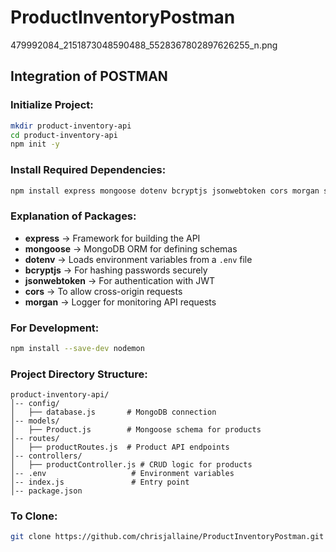 # ProductInventoryPostman
479992084_2151873048590488_5528367802897626255_n.png

## Integration of POSTMAN

### Initialize Project:
```sh
mkdir product-inventory-api
cd product-inventory-api
npm init -y
```

### Install Required Dependencies:
```sh
npm install express mongoose dotenv bcryptjs jsonwebtoken cors morgan stripe
```

### Explanation of Packages:
- **express** → Framework for building the API
- **mongoose** → MongoDB ORM for defining schemas
- **dotenv** → Loads environment variables from a `.env` file
- **bcryptjs** → For hashing passwords securely
- **jsonwebtoken** → For authentication with JWT
- **cors** → To allow cross-origin requests
- **morgan** → Logger for monitoring API requests

### For Development:
```sh
npm install --save-dev nodemon
```

### Project Directory Structure:
```
product-inventory-api/
│-- config/
│   ├── database.js       # MongoDB connection
│-- models/
│   ├── Product.js        # Mongoose schema for products
│-- routes/
│   ├── productRoutes.js  # Product API endpoints
│-- controllers/
│   ├── productController.js # CRUD logic for products
│-- .env                   # Environment variables
│-- index.js               # Entry point
│-- package.json
```

### To Clone:
```sh
git clone https://github.com/chrisjallaine/ProductInventoryPostman.git
```

